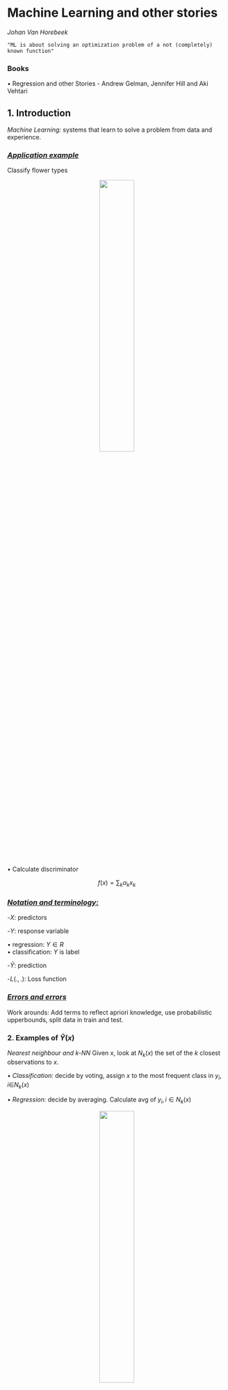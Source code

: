 # Machine Learning and other stories
_Johan Van Horebeek_
    
    "ML is about solving an optimization problem of a not (completely) known function"

### Books
• Regression and other Stories - Andrew Gelman, Jennifer Hill and Aki Vehtari


## **1. Introduction**
*Machine Learning:* systems that learn to solve a problem from data and experience.

### _<u>Application example</u>_
Classify flower types
 <p align="center">
        <img width="40%" src="https://raw.githubusercontent.com/saracarolina12/IA_School/master/MUFRAMEX/MachineLearning/imgs/setosa.png"> </img>
</p>

• Calculate discriminator
<p align="center">

$$f(x) = \sum_k\alpha_kx_k$$

</p>

### _<u>Notation and terminology:</u>_
<p>

-$X:$ predictors

-$Y:$ response variable

• regression: $Y\in R$ </br>
• classification: $Y$ is label

-$\hat{Y}:$ prediction

-$L(.,.):$ Loss function

</p>

### _<u>Errors and errors</u>_
Work arounds:
Add terms to reflect apriori knowledge, use probabilistic upperbounds, split data in train and test.


### **2. Examples of $\hat{Y}(x)$**
_Nearest neighbour and k-NN_
Given x, look at $N_k(x)$ the set of the $k$ closest observations to $x$.

• _Classification:_ decide by voting, assign $x$ to the most frequent class in ${y_i, i \in} N_k(x)$

• _Regression:_ decide by averaging. Calculate avg of ${y_i, i \in N_k(x)}$

<p align="center">
    <img width="40%" src="https://raw.githubusercontent.com/saracarolina12/IA_School/master/MUFRAMEX/MachineLearning/imgs/2_examples.png"> </img>
</p>

#### **Regression Model**
• _Linear model:_ Parameter estimation by maximum the likelihood.


#### **Neural network**
    A single neuron may not do a lot, by many neurons together might do great things.
_Step 1: The base function(=simple function)_
We start composing functions by wrapping the notation we previously saw in the regression model ($x_i$ values multiplied by $\beta_i$).

The wrapper functions can be some basic operations. Like:

- Sign

- Identity

_Step 2: Composition of base functions_
Take as input of a base function (neuron) the output of other base functions (neurons)

Denote function associated with neuron $i$ as $$F(\beta_{i,0}+\sum{_j}\beta_{i,j}x_j)$$

If we change the $\beta$ value of the yellow input, this will actually affect the red output.
$g(z)=g_1(g_2(z)),\frac{dg(z)}{gz}=\frac{dg_1(y)}{dy}\frac{dg_2(z)}{dz}$ with $dg_1(y){dy}$

<p align="center">
    <img width="40%" src="https://raw.githubusercontent.com/saracarolina12/IA_School/master/MUFRAMEX/MachineLearning/imgs/2_neural_networks.png"> </img>
</p>

Instead of summing over all data, take subsamples: _stochastic gradient method_.


## **3. Data and Data**
• From vector based to object based
<p align="center">
    <img width="40%" src="https://raw.githubusercontent.com/saracarolina12/IA_School/master/MUFRAMEX/MachineLearning/imgs/3_book.jpg"> </img>
</p>

• From tall to wide data

<p align="center">
    <img width="40%" src="https://raw.githubusercontent.com/saracarolina12/IA_School/master/MUFRAMEX/MachineLearning/imgs/3_excel.png"> </img>
</p>
